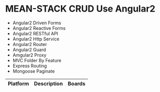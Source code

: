 # MEAN-STACK CRUD Use Angular2
 - Angular2 Driven Forms
 - Angular2 Reactive Forms
 - Angular2 RESTful API
 - Angular2 Http Service
 - Angular2 Router
 - Angular2 Guard
 - Amgular2 Proxy
 - MVC Folder By Feature
 - Express Routing
 - Mongoose Paginate
 
| Platform                          | Description                                 | Boards                             |
|:---------------------------------:|:-------------------------------------------:|:-----------------------------------|

